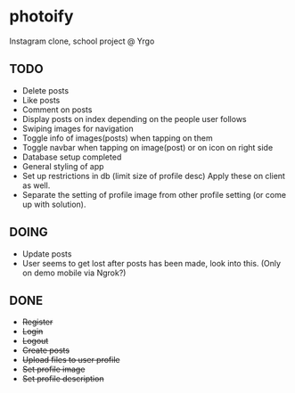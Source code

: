 # photoify
Instagram clone, school project @ Yrgo

## TODO
* Delete posts
* Like posts
* Comment on posts
* Display posts on index depending on the people user follows
* Swiping images for navigation
* Toggle info of images(posts) when tapping on them
* Toggle navbar when tapping on image(post) or on icon on right side
* Database setup completed
* General styling of app
* Set up restrictions in db (limit size of profile desc) Apply these on client as well.
* Separate the setting of profile image from other profile setting (or come up with solution).


## DOING
* Update posts
* User seems to get lost after posts has been made, look into this. (Only on demo mobile via Ngrok?)

## DONE
* ~~Register~~
* ~~Login~~
* ~~Logout~~
* ~~Create posts~~
* ~~Upload files to user profile~~
* ~~Set profile image~~
* ~~Set profile description~~
